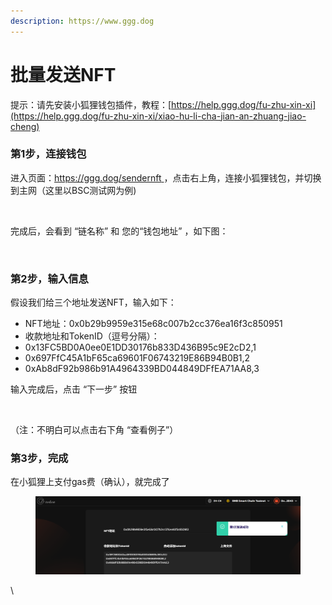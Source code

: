 ```yaml
---
description: https://www.ggg.dog
---
```


# 批量发送NFT

提示：请先安装小狐狸钱包插件，教程：[https://help.ggg.dog/fu-zhu-xin-xi](https://help.ggg.dog/fu-zhu-xin-xi/xiao-hu-li-cha-jian-an-zhuang-jiao-cheng)

### 第1步，连接钱包

进入页面：[https://ggg.dog/sendernft ](https://ggg.dog/sendernft)，点击右上角，连接小狐狸钱包，并切换到主网（这里以BSC测试网为例)

<figure><img src="https://lh7-us.googleusercontent.com/b_JbputLisbZ0oC5bgT6d9r9olWTPI5qmLianBrp7Vceta1Ymq8zhKPiWzkCCUtsnRQeXCy2IsT_Tpa0kzCK2psprkVtBV7dA6buL-tQgRiJ6k3tABaBAPDQNcN3CBQ78MN_vWGY10M9u7JWT9Ks2X0" alt=""><figcaption></figcaption></figure>

完成后，会看到 “链名称” 和 您的“钱包地址” ，如下图：

<figure><img src="https://lh7-us.googleusercontent.com/HJ2x98kU183dItQW5cGpilf91NU_iLl7fsbmnOupR9-jvpw-0q47ic-0b_hNKd2cXr4uBgOIzzfVTPABQLcCJ7wcevKTFrwSn8zbs4q8Kfvrwy273tY9pJ9IwjntH_IgPcouCKOPglyWpgZ9sWiGUGo" alt=""><figcaption></figcaption></figure>

### 第2步，输入信息

假设我们给三个地址发送NFT，输入如下：

* NFT地址：0x0b29b9959e315e68c007b2cc376ea16f3c850951
* 收款地址和TokenID（逗号分隔）：
* 0x13FC5BD0A0ee0E1DD30176b833D436B95c9E2cD2,1
* 0x697FfC45A1bF65ca69601F06743219E86B94B0B1,2
* 0xAb8dF92b986b91A4964339BD044849DFfEA71AA8,3

输入完成后，点击 “下一步” 按钮

<figure><img src="https://lh7-us.googleusercontent.com/gXuSMgCPbr8t3JO8pzLT80ZpfBrOn_V5517DRvq1ZG-9lfonfG8tdLwgXeT_4xI9DJuZztRlbAJP2IQbCP89dy7cngNyqZKGR0Xqhd297QtDB3806tK1Jd8KTuubiF5fpLOzo6kPXQjRxeenxCYTH20" alt=""><figcaption></figcaption></figure>

（注：不明白可以点击右下角 “查看例子”）

### 第3步，完成

在小狐狸上支付gas费（确认），就完成了

<figure><img src="../.gitbook/assets/image (30).png" alt=""><figcaption></figcaption></figure>

\
